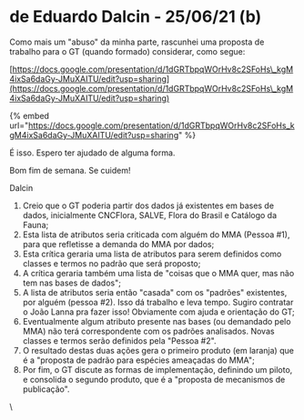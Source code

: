 # de Eduardo Dalcin - 25/06/21 (b)

Como mais um "abuso" da minha parte, rascunhei uma proposta de trabalho para o GT (quando formado) considerar, como segue:&#x20;

[https://docs.google.com/presentation/d/1dGRTbpqWOrHv8c2SFoHs\_kgM4ixSa6daGy-JMuXAITU/edit?usp=sharing](https://docs.google.com/presentation/d/1dGRTbpqWOrHv8c2SFoHs\_kgM4ixSa6daGy-JMuXAITU/edit?usp=sharing)

{% embed url="https://docs.google.com/presentation/d/1dGRTbpqWOrHv8c2SFoHs_kgM4ixSa6daGy-JMuXAITU/edit?usp=sharing" %}

É isso. Espero ter ajudado de alguma forma.

Bom fim de semana. Se cuidem!

Dalcin

1. Creio que o GT poderia partir dos dados já existentes em bases de dados, inicialmente CNCFlora, SALVE, Flora do Brasil e Catálogo da Fauna;
2. Esta lista de atributos seria criticada com alguém do MMA (Pessoa #1), para que refletisse a demanda do MMA por dados;
3. Esta crítica geraria uma lista de atributos para serem definidos como classes e termos no padrão que será proposto;
4. A crítica geraria também uma lista de "coisas que o MMA quer, mas não tem nas bases de dados";
5. A lista de atributos seria então "casada" com os "padrões" existentes, por alguém (pessoa #2). Isso dá trabalho e leva tempo. Sugiro contratar o João Lanna pra fazer isso! Obviamente com ajuda e orientação do GT;
6. Eventualmente algum atributo presente nas bases (ou demandado pelo MMA) não terá correspondente com os padrões analisados. Novas classes e termos serão definidos pela "Pessoa #2".
7. O resultado destas duas ações gera o primeiro produto (em laranja) que é a "proposta de padrão para espécies ameaçadas do MMA";
8. Por fim, o GT discute as formas de implementação, definindo um piloto, e consolida o segundo produto, que é a "proposta de mecanismos de publicação".

\
